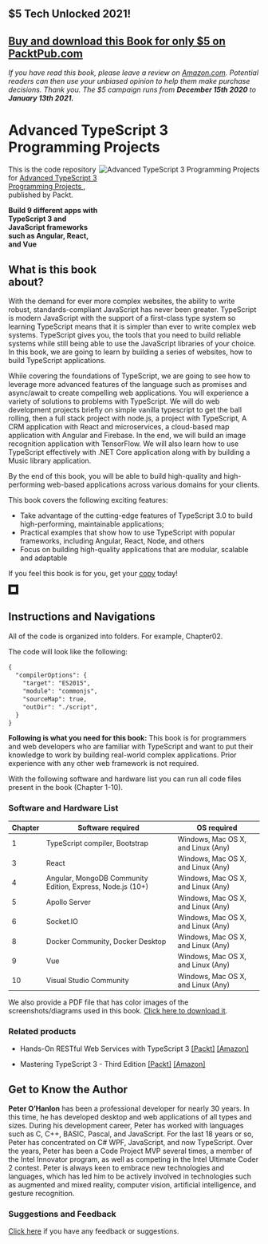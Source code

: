 ## $5 Tech Unlocked 2021!
[Buy and download this Book for only $5 on PacktPub.com](https://www.packtpub.com/product/advanced-typescript-programming-projects/9781789133042)
-----
*If you have read this book, please leave a review on [Amazon.com](https://www.amazon.com/gp/product/1789133041).     Potential readers can then use your unbiased opinion to help them make purchase decisions. Thank you. The $5 campaign         runs from __December 15th 2020__ to __January 13th 2021.__*

# Advanced TypeScript 3 Programming Projects 

<a href="https://www.packtpub.com/application-development/advanced-typescript-3-programming-projects?utm_source=github&utm_medium=repository&utm_campaign="><img src="https://www.packtpub.com/media/catalog/product/cache/e4d64343b1bc593f1c5348fe05efa4a6/b/1/b10827_mockupcover.png" alt="Advanced TypeScript 3 Programming Projects " height="256px" align="right"></a>

This is the code repository for [Advanced TypeScript 3 Programming Projects ](https://www.packtpub.com/application-development/advanced-typescript-3-programming-projects?utm_source=github&utm_medium=repository&utm_campaign=), published by Packt.

**Build 9 different apps with TypeScript 3 and JavaScript frameworks such as Angular, React, and Vue**

## What is this book about?
With the demand for ever more complex websites, the ability to write robust, standards-compliant JavaScript has never been greater. TypeScript is modern JavaScript with the support of a first-class type system so learning TypeScript means that it is simpler than ever to write complex web systems. TypeScript gives you, the tools that you need to build reliable systems while still being able to use the JavaScript libraries of your choice. In this book, we are going to learn by building a series of websites, how to build TypeScript applications.

While covering the foundations of TypeScript, we are going to see how to leverage more advanced features of the language such as promises and async/await to create compelling web applications. You will experience a variety of solutions to problems with TypeScript. We will do web development projects briefly on simple vanilla typescript to get the ball rolling, then a full stack project with node.js, a project with TypeScript, A CRM application with React and microservices, a cloud-based map application with Angular and Firebase. In the end, we will build an image recognition application with TensorFlow. We will also learn how to use TypeScript effectively with .NET Core application along with by building a Music library application.

By the end of this book, you will be able to build high-quality and high-performing web-based applications across various domains for your clients.

This book covers the following exciting features:
* Take advantage of the cutting-edge features of TypeScript 3.0 to build high-performing, maintainable applications;
* Practical examples that show how to use TypeScript with popular frameworks, including Angular, React, Node, and others
* Focus on building high-quality applications that are modular, scalable and adaptable


If you feel this book is for you, get your [copy](https://www.amazon.com/dp/1789133041) today!

<a href="https://www.packtpub.com/?utm_source=github&utm_medium=banner&utm_campaign=GitHubBanner"><img src="https://raw.githubusercontent.com/PacktPublishing/GitHub/master/GitHub.png" 
alt="https://www.packtpub.com/" border="5" /></a>

## Instructions and Navigations
All of the code is organized into folders. For example, Chapter02.

The code will look like the following:
```
{
  "compilerOptions": {
    "target": "ES2015", 
    "module": "commonjs", 
    "sourceMap": true, 
    "outDir": "./script", 
  }
}
```

**Following is what you need for this book:**
This book is for programmers and web developers who are familiar with TypeScript and want to put their knowledge to work by building real-world complex applications. Prior experience with any other web framework is not required.

With the following software and hardware list you can run all code files present in the book (Chapter 1-10).
### Software and Hardware List
| Chapter | Software required | OS required |
| -------- | ------------------------------------ | ----------------------------------- |
| 1 | TypeScript compiler, Bootstrap | Windows, Mac OS X, and Linux (Any) |
| 3 | React | Windows, Mac OS X, and Linux (Any) |
| 4 | Angular, MongoDB Community Edition, Express, Node.js (10+) | Windows, Mac OS X, and Linux (Any) |
| 5 | Apollo Server | Windows, Mac OS X, and Linux (Any) |
| 6 | Socket.IO | Windows, Mac OS X, and Linux (Any) |
| 8 | Docker Community, Docker Desktop | Windows, Mac OS X, and Linux (Any) |
| 9 | Vue | Windows, Mac OS X, and Linux (Any) |
| 10 | Visual Studio Community | Windows, Mac OS X, and Linux (Any) |

We also provide a PDF file that has color images of the screenshots/diagrams used in this book. [Click here to download it](https://static.packt-cdn.com/downloads/9781789133042_ColorImages.pdf).

### Related products
* Hands-On RESTful Web Services with TypeScript 3  [[Packt]](https://www.packtpub.com/application-development/hands-restful-web-services-typescript-3?utm_source=github&utm_medium=repository&utm_campaign=) [[Amazon]](https://www.amazon.com/dp/1789956277)

* Mastering TypeScript 3 - Third Edition  [[Packt]](https://www.packtpub.com/application-development/mastering-typescript-3-third-edition?utm_source=github&utm_medium=repository&utm_campaign=) [[Amazon]](https://www.amazon.com/dp/1789536707)


## Get to Know the Author
**Peter O’Hanlon**
has been a professional developer for nearly 30 years. In this time, he has developed desktop and web applications of all types and sizes. During his development career, Peter has worked with languages such as C, C++, BASIC, Pascal, and JavaScript. For the last 18 years or so, Peter has concentrated on C# WPF, JavaScript, and now TypeScript. Over the years, Peter has been a Code Project MVP several times, a member of the Intel Innovator program, as well as competing in the Intel Ultimate Coder 2 contest. Peter is always keen to embrace new technologies and languages, which has led him to be actively involved in technologies such as augmented and mixed reality, computer vision, artificial intelligence, and gesture recognition.


### Suggestions and Feedback
[Click here](https://docs.google.com/forms/d/e/1FAIpQLSdy7dATC6QmEL81FIUuymZ0Wy9vH1jHkvpY57OiMeKGqib_Ow/viewform) if you have any feedback or suggestions.


